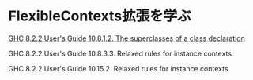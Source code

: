 FlexibleContexts拡張を学ぶ
==========================

[GHC 8.2.2 User's Guide 10.8.1.2. The superclasses of a class declaration](
	https://downloads.haskell.org/~ghc/latest/docs/html/users_guide/glasgow_exts.html#ghc-flag--XFlexibleContexts )

GHC 8.2.2 User's Guide 10.8.3.3. Relaxed rules for instance contexts

GHC 8.2.2 User's Guide 10.15.2. Relaxed rules for instance contexts
